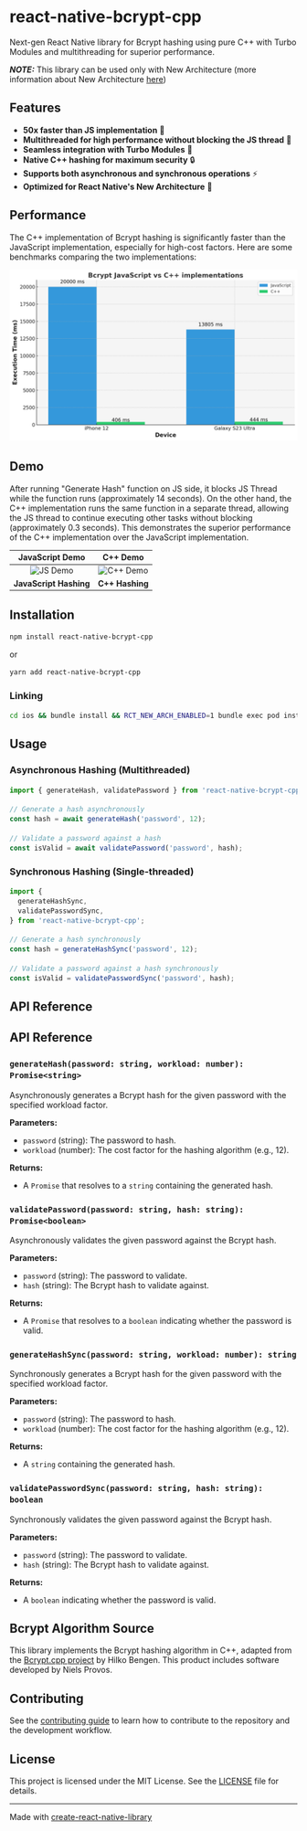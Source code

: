# react-native-bcrypt-cpp

Next-gen React Native library for Bcrypt hashing using pure C++ with Turbo Modules and multithreading for superior performance.

**_NOTE:_** This library can be used only with New Architecture (more information about New Architecture [here](https://github.com/reactwg/react-native-new-architecture))

## Features

- **50x faster than JS implementation** 🚀
- **Multithreaded for high performance without blocking the JS thread** 🧵
- **Seamless integration with Turbo Modules** 🔌
- **Native C++ hashing for maximum security** 🔒
- **Supports both asynchronous and synchronous operations** ⚡️
- **Optimized for React Native's New Architecture** 📱

## Performance

The C++ implementation of Bcrypt hashing is significantly faster than the JavaScript implementation, especially for high-cost factors. Here are some benchmarks comparing the two implementations:

![Comparisons](./assets/comparisons)

## Demo

After running "Generate Hash" function on JS side, it blocks JS Thread while the function runs (approximately 14 seconds). On the other hand, the C++ implementation runs the same function in a separate thread, allowing the JS thread to continue executing other tasks without blocking (approximately 0.3 seconds). This demonstrates the superior performance of the C++ implementation over the JavaScript implementation.

|              JavaScript Demo              |                  C++ Demo                   |
| :---------------------------------------: | :-----------------------------------------: |
| ![JS Demo](./assets/JS_GENERATE_HASH.gif) | ![C++ Demo](./assets/C++_GENERATE_HASH.gif) |
|          **JavaScript Hashing**           |               **C++ Hashing**               |

## Installation

```sh
npm install react-native-bcrypt-cpp
```

or

```sh
yarn add react-native-bcrypt-cpp
```

### Linking

```sh
cd ios && bundle install && RCT_NEW_ARCH_ENABLED=1 bundle exec pod install
```

## Usage

### Asynchronous Hashing (Multithreaded)

```js
import { generateHash, validatePassword } from 'react-native-bcrypt-cpp';

// Generate a hash asynchronously
const hash = await generateHash('password', 12);

// Validate a password against a hash
const isValid = await validatePassword('password', hash);
```

### Synchronous Hashing (Single-threaded)

```js
import {
  generateHashSync,
  validatePasswordSync,
} from 'react-native-bcrypt-cpp';

// Generate a hash synchronously
const hash = generateHashSync('password', 12);

// Validate a password against a hash synchronously
const isValid = validatePasswordSync('password', hash);
```

## API Reference

## API Reference

### `generateHash(password: string, workload: number): Promise<string>`

Asynchronously generates a Bcrypt hash for the given password with the specified workload factor.

**Parameters:**

- `password` (string): The password to hash.
- `workload` (number): The cost factor for the hashing algorithm (e.g., 12).

**Returns:**

- A `Promise` that resolves to a `string` containing the generated hash.

### `validatePassword(password: string, hash: string): Promise<boolean>`

Asynchronously validates the given password against the Bcrypt hash.

**Parameters:**

- `password` (string): The password to validate.
- `hash` (string): The Bcrypt hash to validate against.

**Returns:**

- A `Promise` that resolves to a `boolean` indicating whether the password is valid.

### `generateHashSync(password: string, workload: number): string`

Synchronously generates a Bcrypt hash for the given password with the specified workload factor.

**Parameters:**

- `password` (string): The password to hash.
- `workload` (number): The cost factor for the hashing algorithm (e.g., 12).

**Returns:**

- A `string` containing the generated hash.

### `validatePasswordSync(password: string, hash: string): boolean`

Synchronously validates the given password against the Bcrypt hash.

**Parameters:**

- `password` (string): The password to validate.
- `hash` (string): The Bcrypt hash to validate against.

**Returns:**

- A `boolean` indicating whether the password is valid.

## Bcrypt Algorithm Source

This library implements the Bcrypt hashing algorithm in C++, adapted from the [Bcrypt.cpp project](https://github.com/hilch/Bcrypt.cpp?tab=License-1-ov-file) by Hilko Bengen.
This product includes software developed by Niels Provos.

## Contributing

See the [contributing guide](CONTRIBUTING.md) to learn how to contribute to the repository and the development workflow.

## License

This project is licensed under the MIT License. See the [LICENSE](LICENSE) file for details.

---

Made with [create-react-native-library](https://github.com/callstack/react-native-builder-bob)
